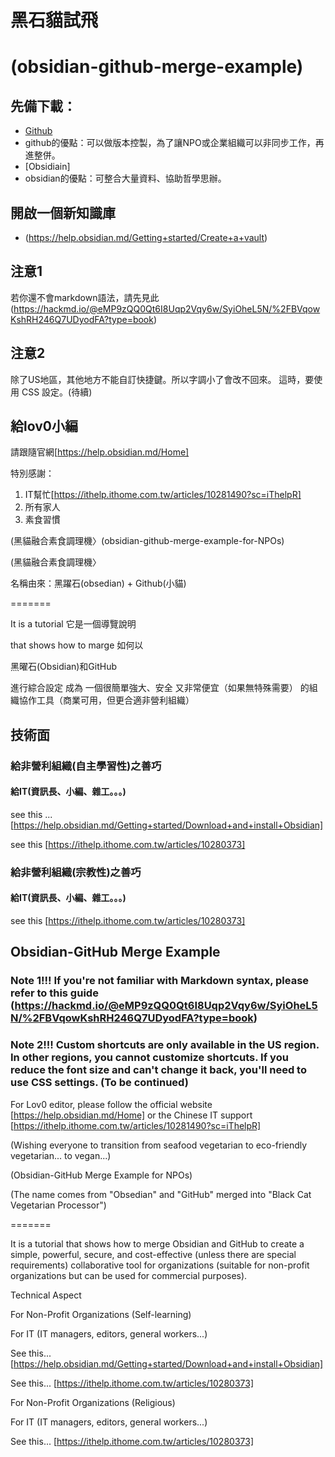 
# 黑石貓試飛
# (obsidian-github-merge-example)


## 先備下載：
- [Github](https://github.com)
- github的優點：可以做版本控製，為了讓NPO或企業組織可以非同步工作，再進整併。
- [Obsidiain]
- obsidian的優點：可整合大量資料、協助哲學思辦。

## 開啟一個新知識庫
- (https://help.obsidian.md/Getting+started/Create+a+vault)

## 注意1
若你還不會markdown語法，請先見此(https://hackmd.io/@eMP9zQQ0Qt6I8Uqp2Vqy6w/SyiOheL5N/%2FBVqowKshRH246Q7UDyodFA?type=book)

## 注意2

除了US地區，其他地方不能自訂快捷鍵。所以字調小了會改不回來。
這時，要使用 CSS 設定。(待續)


## 給lov0小編

請跟隨官網[https://help.obsidian.md/Home]



特別感謝：

1. IT幫忙[https://ithelp.ithome.com.tw/articles/10281490?sc=iThelpR]
2. 所有家人
3. 素食習慣

(黑貓融合素食調理機〉(obsidian-github-merge-example-for-NPOs)

(黑貓融合素食調理機〉

 
名稱由來：黑躍石(obsedian) + Github(小貓)

=======

It is a tutorial 
它是一個導覽說明

that shows how to marge 
如何以

黑曜石(Obsidian)和GitHub

進行綜合設定
成為
一個很簡單強大、安全
又非常便宜（如果無特殊需要）
的組織協作工具（商業可用，但更合適非營利組織）

## 技術面

### 給非營利組織(自主學習性)之善巧

  #### 給IT(資訊長、小編、雜工。。。)

see this ... [https://help.obsidian.md/Getting+started/Download+and+install+Obsidian]


see this [https://ithelp.ithome.com.tw/articles/10280373]


### 給非營利組織(宗教性)之善巧

  #### 給IT(資訊長、小編、雜工。。。)


see this [https://ithelp.ithome.com.tw/articles/10280373]

## Obsidian-GitHub Merge Example

### Note 1!!! If you're not familiar with Markdown syntax, please refer to this guide (https://hackmd.io/@eMP9zQQ0Qt6I8Uqp2Vqy6w/SyiOheL5N/%2FBVqowKshRH246Q7UDyodFA?type=book)

### Note 2!!! Custom shortcuts are only available in the US region. In other regions, you cannot customize shortcuts. If you reduce the font size and can't change it back, you'll need to use CSS settings. (To be continued)

For Lov0 editor, please follow the official website [https://help.obsidian.md/Home] or the Chinese IT support [https://ithelp.ithome.com.tw/articles/10281490?sc=iThelpR]

(Wishing everyone to transition from seafood vegetarian to eco-friendly vegetarian... to vegan...)


(Obsidian-GitHub Merge Example for NPOs)


(The name comes from "Obsedian" and "GitHub" merged into "Black Cat Vegetarian Processor")


=======


It is a tutorial that shows how to merge Obsidian and GitHub to create a simple, powerful, secure, and cost-effective (unless there are special requirements) collaborative tool for organizations (suitable for non-profit organizations but can be used for commercial purposes).


Technical Aspect

For Non-Profit Organizations (Self-learning)

For IT (IT managers, editors, general workers...)

See this... [https://help.obsidian.md/Getting+started/Download+and+install+Obsidian]


See this... [https://ithelp.ithome.com.tw/articles/10280373]


For Non-Profit Organizations (Religious)

For IT (IT managers, editors, general workers...)

See this... [https://ithelp.ithome.com.tw/articles/10280373]



  
